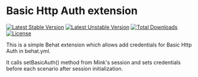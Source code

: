 # Basic Http Auth extension

[![Latest Stable Version](https://poser.pugx.org/kyvour/basic-http-auth-extension/v/stable)](https://packagist.org/packages/kyvour/basic-http-auth-extension)
[![Latest Unstable Version](https://poser.pugx.org/kyvour/basic-http-auth-extension/v/unstable)](https://packagist.org/packages/kyvour/basic-http-auth-extension)
[![Total Downloads](https://poser.pugx.org/kyvour/basic-http-auth-extension/downloads)](https://packagist.org/packages/kyvour/basic-http-auth-extension)
[![License](https://poser.pugx.org/kyvour/basic-http-auth-extension/license)](https://packagist.org/packages/kyvour/basic-http-auth-extension)


This is a simple Behat extension which allows add credentials for Basic
Http Auth in behat.yml.

It calls setBasicAuth() method from Mink's session and sets credentials
before each scenario after session initialization.
